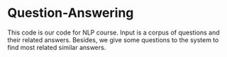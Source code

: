 # Question-Answering

This code is our code for NLP course. 
Input is a corpus of questions and their related answers. 
Besides, we give some questions to the system to find most related similar answers. 
